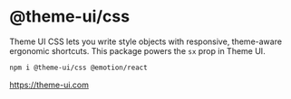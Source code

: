 # @theme-ui/css

Theme UI CSS lets you write style objects with responsive, theme-aware ergonomic
shortcuts. This package powers the `sx` prop in Theme UI.

```sh
npm i @theme-ui/css @emotion/react
```

https://theme-ui.com
